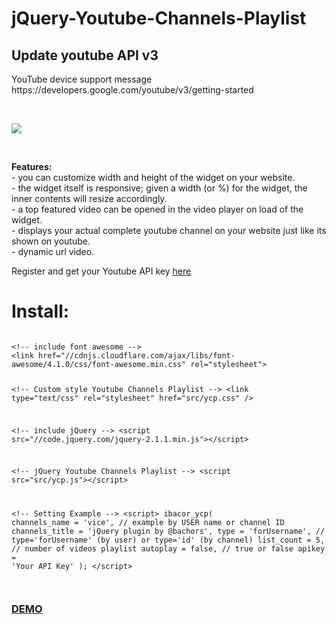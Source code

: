 jQuery-Youtube-Channels-Playlist
================================
<h2>Update youtube API v3</h2>
<p>YouTube device support message<br>
https://developers.google.com/youtube/v3/getting-started</p><br>
<p><img src="http://i.imgur.com/UISPijY.jpg"/></p><br>
<p><b>Features:</b><br>
- you can customize width and height of the widget on your website.<br>
- the widget itself is responsive; given a width (or %) for the widget, the inner contents will resize accordingly.<br>
- a top featured video can be opened in the video player on load of the widget.<br>
- displays your actual complete youtube channel on your website just like its shown on youtube.<br>
- dynamic url video.</p>

<p>Register and get your Youtube API key <a href="https://code.google.com/apis/console" target="_blank">here</a></p>

<h1>Install:</h1>
<pre><pre><code>&lt;!-- include font awesome --&gt;
&lt;link href="//cdnjs.cloudflare.com/ajax/libs/font-awesome/4.1.0/css/font-awesome.min.css" rel="stylesheet"&gt;

&lt;!-- Custom style  Youtube Channels Playlist --&gt;
&lt;link type="text/css" rel="stylesheet" href="src/ycp.css" /&gt;

&lt;!-- include jQuery --&gt;
&lt;script src="//code.jquery.com/jquery-2.1.1.min.js"&gt;&lt;/script&gt;

&lt;!-- jQuery Youtube Channels Playlist --&gt;
&lt;script src="src/ycp.js"&gt;&lt;/script&gt;

&lt;!-- Setting Example --&gt;
&lt;script&gt;
    ibacor_ycp(
        channels_name = 'vice', // example by USER name or channel ID
        channels_title = 'jQuery plugin by @bachors',
        type = 'forUsername', // type='forUsername' (by user) or type='id' (by channel)
		list_count = 5, // number of videos playlist
		autoplay = false, // true or false
        apikey = 'Your API Key'
    );
&lt;/script&gt;</code></pre></pre>
</p>

<h3><a href="http://ibacor.com/demo/jquery-youtube-channels-playlist/">DEMO</a></h3>
